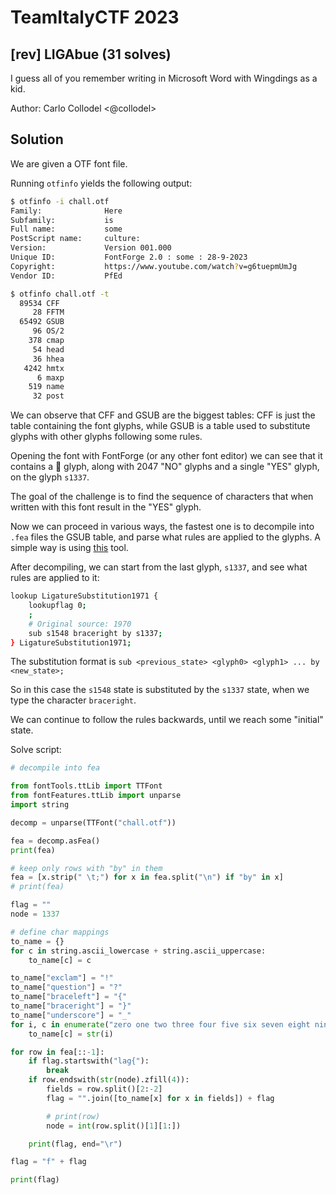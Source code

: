 # TeamItalyCTF 2023

## [rev] LIGAbue (31 solves)
I guess all of you remember writing in Microsoft Word with Wingdings as a kid.

Author: Carlo Collodel <@collodel>

## Solution

We are given a OTF font file.

Running `otfinfo` yields the following output:

```sh
$ otfinfo -i chall.otf
Family:              Here
Subfamily:           is
Full name:           some
PostScript name:     culture:
Version:             Version 001.000
Unique ID:           FontForge 2.0 : some : 28-9-2023
Copyright:           https://www.youtube.com/watch?v=g6tuepmUmJg
Vendor ID:           PfEd
```

```sh
$ otfinfo chall.otf -t
  89534 CFF
     28 FFTM
  65492 GSUB
     96 OS/2
    378 cmap
     54 head
     36 hhea
   4242 hmtx
      6 maxp
    519 name
     32 post
```

We can observe that CFF and GSUB are the biggest tables: CFF is just the table containing the font glyphs, while GSUB is a table used to substitute glyphs with other glyphs following some rules.

Opening the font with FontForge (or any other font editor) we can see that it contains a 🤌 glyph, along with 2047 "NO" glyphs and a single "YES" glyph, on the glyph `s1337`.

The goal of the challenge is to find the sequence of characters that when written with this font result in the "YES" glyph.

Now we can proceed in various ways, the fastest one is to decompile into `.fea` files the GSUB table, and parse what rules are applied to the glyphs. A simple way is using [this](https://simoncozens.github.io/fonts-and-layout/features.html#decompiling-a-font) tool.

After decompiling, we can start from the last glyph, `s1337`, and see what rules are applied to it:

```sh
lookup LigatureSubstitution1971 {
    lookupflag 0;
    ;
    # Original source: 1970
    sub s1548 braceright by s1337;
} LigatureSubstitution1971;
```

The substitution format is `sub <previous_state> <glyph0> <glyph1> ... by <new_state>;`

So in this case the `s1548` state is substituted by the `s1337` state, when we type the character `braceright`.

We can continue to follow the rules backwards, until we reach some "initial" state.

Solve script:
```python
# decompile into fea

from fontTools.ttLib import TTFont
from fontFeatures.ttLib import unparse
import string

decomp = unparse(TTFont("chall.otf"))

fea = decomp.asFea()
print(fea)

# keep only rows with "by" in them
fea = [x.strip(" \t;") for x in fea.split("\n") if "by" in x]
# print(fea)

flag = ""
node = 1337

# define char mappings
to_name = {}
for c in string.ascii_lowercase + string.ascii_uppercase:
    to_name[c] = c

to_name["exclam"] = "!"
to_name["question"] = "?"
to_name["braceleft"] = "{"
to_name["braceright"] = "}"
to_name["underscore"] = "_"
for i, c in enumerate("zero one two three four five six seven eight nine".split()):
    to_name[c] = str(i)

for row in fea[::-1]:
    if flag.startswith("lag{"):
        break
    if row.endswith(str(node).zfill(4)):
        fields = row.split()[2:-2]
        flag = "".join([to_name[x] for x in fields]) + flag

        # print(row)
        node = int(row.split()[1][1:])

    print(flag, end="\r")

flag = "f" + flag

print(flag)

```
